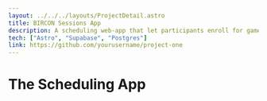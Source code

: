 ```yaml
---
layout: ../../../layouts/ProjectDetail.astro
title: BIRCON Sessions App
description: A scheduling web-app that let participants enroll for games sessions at the Berlin International RPG Conference
tech: ["Astro", "Supabase", "Postgres"]
link: https://github.com/yourusername/project-one
---
```

# The Scheduling App
